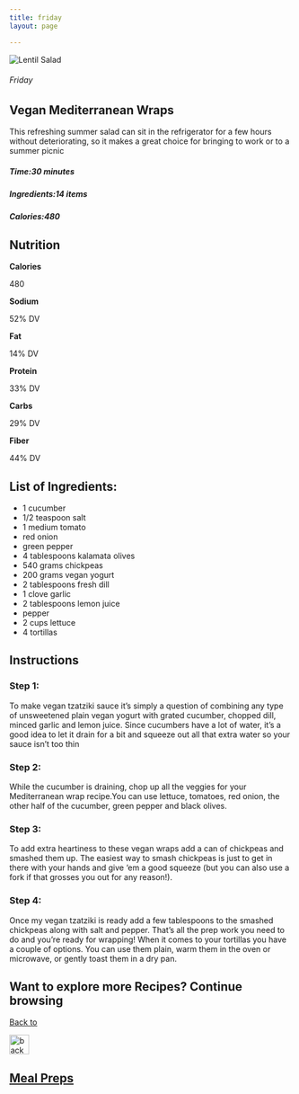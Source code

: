 ```yaml
---
title: friday
layout: page 

---
```


<div class="recipe-pages">
    <div class="square">
        <div class="recipe-img"> <img src="/images/mealprep/mediterraneanwrap.png" alt="Lentil Salad"></div>
        <div class="recipe-info">
            <h6>Friday</h6>
            <h2>Vegan Mediterranean Wraps</h2>
            <p>This refreshing summer salad can sit in the refrigerator for a few hours without deteriorating, so it makes a great choice for bringing to work or to a summer picnic </p>
            <h5>Time:<strong>30 minutes</strong> </h5>
            <h5>Ingredients:<strong>14 items</strong></h5>
            <h5>Calories:<strong>480</strong></h5>

   </div>
  </div>
</div>

<div class="ingredients-body">
    <h2>Nutrition</h2>
    <div class="nutrition">
        <div class="n-cards calories">
            <div class="n-container">
                <b>Calories</b>
                <p>480</p>

  </div>
        </div>
        <div class="n-cards sodium">
            <div class="n-container">
                <b>Sodium</b>
                <p>52% DV</p>
            </div>
        </div>
        <div class="n-cards fat">
            <div class="n-container">
                <b>Fat</b>
                <p>14% DV</p>
            </div>
        </div>
        <div class="n-cards protein">
            <div class="n-container">
                <b>Protein</b>
                <p>33% DV</p>
            </div>
        </div>
        <div class="n-cards carbs">
            <div class="n-container">
                <b>Carbs</b>
                <p>29% DV</p>
            </div>
        </div>
        <div class="n-cards fiber">
            <div class="n-container">
                <b>Fiber</b>
                <p>44% DV</p>
            </div>
        </div>
    </div>
    <div class="Ingredients">
        <h2>List of Ingredients:</h2>
        <ul class="ing-list">
            <li>1 cucumber</li>
            <li>1/2 teaspoon salt 
            </li>
            <li>1 medium tomato </li>
            <li>red onion </li>
            <li>green pepper </li>
            <li>4 tablespoons kalamata olives </li>
            <li>540 grams chickpeas </li>
            <li>200 grams vegan yogurt </li>
            <li>2 tablespoons fresh dill </li>
            <li>1 clove garlic </li>
            <li>2 tablespoons lemon juice </li>
            <li>pepper</li>
             <li>2 cups lettuce</li>
            <li>4 tortillas</li>
        </ul>
    </div>
  <div class="instructions">
        <h2>Instructions</h2>
        <h3>Step 1:</h3>
              <p>To make vegan tzatziki sauce it’s simply a question of combining any type of unsweetened plain vegan yogurt with grated cucumber, chopped dill, minced garlic and lemon juice. Since cucumbers have a lot of water, it’s a good idea to let it drain for a bit and squeeze out all that extra water so your sauce isn’t too thin </p>

   <h3>Step 2:</h3>
        <p>While the cucumber is draining, chop up all the veggies for your Mediterranean wrap recipe.You can use lettuce, tomatoes, red onion, the other half of the cucumber, green pepper and black olives.</p>
        <h3>Step 3:</h3>
        <p>To add extra heartiness to these vegan wraps  add a can  of chickpeas and smashed them up. The easiest way to smash chickpeas is just to get in there with your hands and give ‘em a good squeeze (but you can also use a fork if that grosses you out for any reason!). </p>
        <h3>Step 4:</h3>
        <p>Once my vegan tzatziki  is ready add a few tablespoons to the smashed chickpeas along with salt and pepper. That’s all the prep work you need to do and you’re ready for wrapping! When it comes to your tortillas you have a couple of options. You can use them plain, warm them in the oven or microwave, or gently toast them in a dry pan. </p>


  <section class="back-to">
            <h2>Want to explore more Recipes? Continue browsing</h2>
            <a href="mealprep">
                <div class="back-button">
                    <p>Back to </p><img src="/images/back.png" alt="back" width="35">
                    <h2>Meal Preps</h2>
                </div>
            </a>
        </section>
    </div>
</div>
